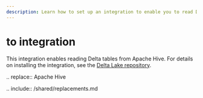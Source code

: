 ```yaml
---
description: Learn how to set up an integration to enable you to read Delta tables from <Hive>.
---
```


# <Hive> to <Delta> integration

This integration enables reading Delta tables from Apache Hive. For details on installing the integration, see the [Delta Lake repository](https://github.com/delta-io/delta/tree/master/connectors/hive).

.. <Hive> replace:: Apache Hive

.. include:: /shared/replacements.md
